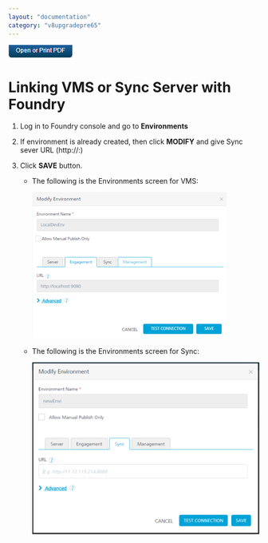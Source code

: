 ```yaml
---
layout: "documentation"
category: "v8upgradepre65"
---
```

                           

[![](Resources/Images/pdf.png)](http://docs.voltmx.com/voltmxlibrary/beta/v8upgradepre65.pdf "VoltMX Foundry UpgradeHUB Guide")

Linking VMS or Sync Server with Foundry
============================================

1.  Log in to Foundry console and go to **Environments**
    
2.  If environment is already created, then click **MODIFY** and give Sync sever URL (http://<hostname>:<port>)
    
3.  Click **SAVE** button.
    
    *   The following is the Environments screen for VMS:
        
        ![](Resources/Images/mfupgrade/mfupgrade_7_390x293.png)
        
    *   The following is the Environments screen for Sync:
        
        ![](Resources/Images/mfupgrade/Syncupgrde3_522x394.png)

